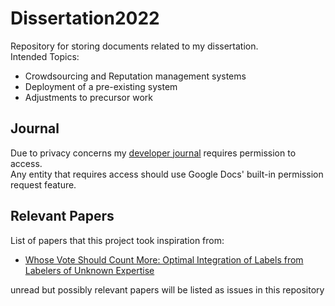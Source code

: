 # Dissertation2022
Repository for storing documents related to my dissertation.  
Intended Topics: 
- Crowdsourcing and Reputation management systems
- Deployment of a pre-existing system
- Adjustments to precursor work

## Journal
Due to privacy concerns my [developer journal](https://docs.google.com/document/d/1BJMghmpAsD-nWKK6kwvhoDBxrruXRAFAZhwBJViAHTc/edit) requires permission to access.  
Any entity that requires access should use Google Docs' built-in permission request feature.

## Relevant Papers
List of papers that this project took inspiration from:
- [Whose Vote Should Count More:
Optimal Integration of Labels from Labelers of
Unknown Expertise
](https://papers.nips.cc/paper/2009/file/f899139df5e1059396431415e770c6dd-Paper.pdf)

unread but possibly relevant papers will be listed as issues in this repository
